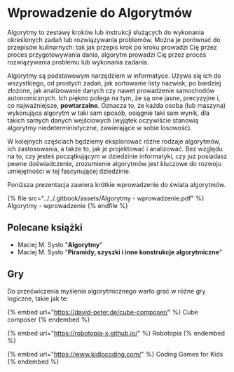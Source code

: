 # Wprowadzenie do Algorytmów

Algorytmy to zestawy kroków lub instrukcji służących do wykonania określonych zadań lub rozwiązywania problemów. Można je porównać do przepisów kulinarnych: tak jak przepis krok po kroku prowadzi Cię przez proces przygotowywania dania, algorytm prowadzi Cię przez proces rozwiązywania problemu lub wykonania zadania.

Algorytmy są podstawowym narzędziem w informatyce. Używa się ich do wszystkiego, od prostych zadań, jak sortowanie listy nazwisk, po bardziej złożone, jak analizowanie danych czy nawet prowadzenie samochodów autonomicznych. Ich piękno polega na tym, że są one jasne, precyzyjne i, co najważniejsze, **powtarzalne**. Oznacza to, że każda osoba (lub maszyna) wykonująca algorytm w taki sam sposób, osiągnie taki sam wynik, dla takich samych danych wejściowych (wyjątek oczywiście stanowią algorytmy niedeterministyczne, zawierające w sobie losowość).

W kolejnych częściach będziemy eksplorować różne rodzaje algorytmów, ich zastosowania, a także to, jak je projektować i analizować. Bez względu na to, czy jesteś początkującym w dziedzinie informatyki, czy już posiadasz pewne doświadczenie, zrozumienie algorytmów jest kluczowe do rozwoju umiejętności w tej fascynującej dziedzinie.

Poniższa prezentacja zawiera krótkie wprowadzenie do świata algorytmów.

{% file src="../../.gitbook/assets/Algorytmy - wprowadzenie.pdf" %}
Algorytmy - wprowadzenie
{% endfile %}

## Polecane książki

* Maciej M. Sysło "**Algorytmy**"
* Maciej M. Sysło "**Piramidy, szyszki i inne konstrukcje algorytmiczne**"

## Gry

Do przećwiczenia myślenia algorytmicznego warto grać w różne gry logiczne, takie jak te:

{% embed url="https://david-peter.de/cube-composer/" %}
Cube composer
{% endembed %}

{% embed url="https://robotopia-x.github.io/" %}
Robotopia
{% endembed %}

{% embed url="https://www.kidlocoding.com/" %}
Coding Games for Kids
{% endembed %}